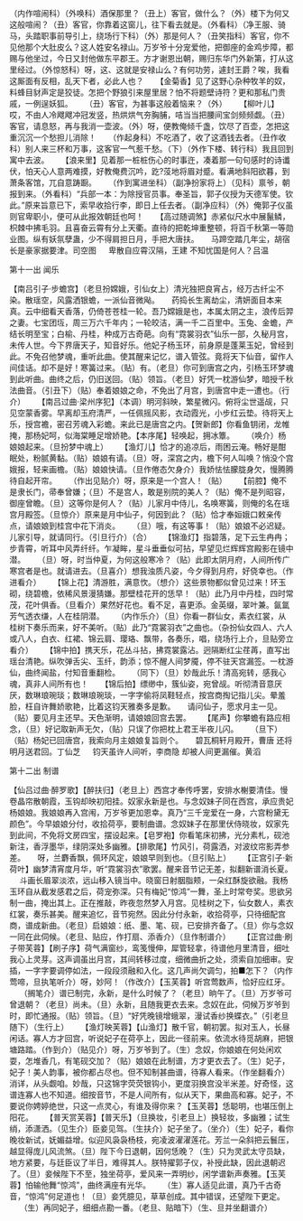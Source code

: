 <!-- { "loadSidebar": true } -->
 （内作喧闹科）（外唤科）酒保那里？（丑上）客官，做什么？（外）楼下为何又这般喧闹？（丑）客官，你靠着这窗儿，往下看去就是。（外看科）（净王服、骑马，头踏职事前导引上，绕场行下科）（外）那是何人？（丑笑指科）客官，你不见他那个大肚皮么？这人姓安名禄山。万岁爷十分宠爱他，把御座的金鸡步障，都赐与他坐过，今日又封他做东平郡王。方才谢恩出朝，赐归东华门外新第，打从这里经过。（外惊怒科）呀，这、这就是安禄山么？有何功劳，遽封王爵？唉，我看这厮面有反相，乱天下者，必此人也？
　
 【金菊香】见了这野心杂种牧羊的奴，料蜂目豺声定是狡徒。怎把个野狼引来屋里居？怕不将题壁诗符？更和那私门贵戚，一例逞妖狐。
　
 （丑）客官，为甚事这般着恼来？（外）
　
 【柳叶儿】哎，不由人冷飕飕冲冠发竖，热烘烘气夯胸脯，咭当当把腰间宝剑频频觑。（丑）客官，请息怒，再与我消一壶波。（外）呀，便教俺倾千盏，饮尽了百壶，怎把这重沉沉一个愁担儿消除！
　
 （作起身科）不吃酒了，收了这酒钱去者。（丑作收科）别人来三杯和万事，这客官一气惹千愁。（下）（外作下楼、转行科）我且回到寓中去波。
　
 【浪来里】见着那一桩桩伤心的时事迕，凑着那一句句感时的诗谶伏，怕天心人意两难摸，好教俺费沉吟，趷?莈地将眉对蹙。看满地斜阳欲暮，到萧条客馆，兀自意踌蹰。
　
 （作到寓进坐科）（副净扮家将上）（见科）禀爷，朝报到来。（外看科）“兵部一本：为除授官员事。奉圣旨，郭子仪授为天德军使。钦此。”原来旨意已下，索早收拾行李，即日上任去者。（副净应科）（外）俺郭子仪虽则官卑职小，便可从此报效朝廷也呵！
　
 【高过随调煞】赤紧似尺水中展鬣鳞，枳棘中拂毛羽。且喜奋云霄有分上天衢。直待的把乾坤重整顿，将百千秋第一等勋业图。纵有妖氛孽蛊，少不得肩担日月，手把大唐扶。
　
 马蹄空踏几年尘，胡宿 长是豪家据要津。司空图
　
 卑散自应霄汉隔，王建 不知忧国是何人？吕温
	

第十一出 闻乐


 【南吕引子·步蟾宫】（老旦扮嫦娥，引仙女上）清光独把良宵占，经万古纤尘不染。散瑶空，风露洒银蟾，一派仙音微飐。
　
 药捣长生离劫尘，清妍面目本来真。云中细看天香落，仍倚苍苍桂一轮。吾乃嫦娥是也，本属太阴之主，浪传后羿之妻。七宝团坘，周三万六千年内；一轮皎洁，满一千二百里中。玉兔、金蟾，产结长明至宝；白榆、丹桂，种成万古奇葩。向有“霓裳羽衣”仙乐一部，久秘月宫，未传人世。今下界唐天子，知音好乐。他妃子杨玉环，前身原是蓬莱玉妃，曾经到此。不免召他梦魂，重听此曲。使其醒来记忆，谱入管弦。竟将天下仙音，留作人间佳话。却不是好！寒簧过来。（贴）有。（老旦）你可到唐宫之内，引杨玉环梦魂到此听曲。曲终之后，仍旧送回。（贴）领旨。（老旦）好凭一枕游仙梦，暗授千秋法曲音。（引丑下）（贴）奉着娘娘之命，不免出了月宫，到唐宫中走一遭也。（行介）
　
 【南吕过曲·梁州序犯】（本调）明河斜映，繁星微闪。俯将尘世遥觇，只见空蒙香雾。早离却玉府清严，一任佩摇风影，衣动霞光，小步红云垫。待将天上乐，授宫襜，密召芳魂入彩蟾。来此已是唐宫之内。【贺新郎】你看鱼钥闭，龙帷掩，那杨妃呵，似海棠睡足增娇艳。【本序尾】轻唤起，拥冰簟。
　
 （唤介）杨娘娘起来。（旦扮梦中魂上）
　
 【渔灯儿】恰才的追凉后，雨困云淹。畅好是酣眠处，粉腻黄黏。（贴）娘娘有请。（旦）呀，深宫之内，檐下何人叫唤？悄没个宫娥报，轻来画檐。（贴）娘娘快请。（旦作倦态欠身介）我娇怯怯朦胧身欠，慢腾腾待自起开帘。
　
 （作出见贴介）呀，原来是一个宫人！（贴）
　
 【前腔】俺不是隶长门，帚奉曾嫌；（旦）不是宫人，敢是别院的美人？（贴）俺不是列昭容，御座曾瞻。（旦）这等你是何人？（贴）儿家月中侍儿，名唤寒簧，则俺的名在瑶宫月殿签。（旦惊介）原来是月中仙子，何因到此？（贴）恰才奉姮娥口敕亲传点，请娘娘到桂宫中花下消炎。
　
 （旦）哦，有这等事！（贴）娘娘不必迟疑。儿家引导，就请同行。（引旦行介）（合）
　
 【锦渔灯】指碧落，足下云生冉冉；步青霄，听耳中风弄纤纤。乍凝眸，星斗垂垂似可拈，早望见烂辉辉宫殿影在镜中潜。
　
 （旦）呀，时当仲夏，为何这般寒冷？（贴）此即太阴月府，人间所传广寒宫者是也。就请进去。（旦喜介）想我浊质凡姿，今夕得到月府，好侥幸也。（作进看介）
　
 【锦上花】清游胜，满意忺。（想介）这些景物都似曾见过来！环玉砌，绕碧檐，依稀风景漫猜嫌。那壁桂花开的恁早！（贴）此乃月中丹桂，四时常茂，花叶俱香。（旦看介）果然好花也。看不足，喜更添。金英缀，翠叶兼。氤氲芳气透衣缣，人在桂阴潜。
　
 （内作乐介）（旦）你看一群仙女，素衣红裳，从桂树下奏乐而来，好不美听。（贴）此乃“霓裳羽衣”之曲也。（杂扮仙女四人、六人或八人，白衣、红裙、锦云肩、璎珞、飘带，各奏乐，唱，绕场行上介，旦贴旁立看介）
　
 【锦中拍】携天乐，花丛斗拈，拂霓裳露沾。迥隔断红尘荏苒，直写出瑶台清艳。纵吹弹舌尖、玉纤，韵添；惊不醒人间梦魇，停不驻天宫漏签。一枕游仙，曲终闻盐，付知音重翻检。
　
 （同下）（旦）妙哉此乐！清高宛转，感我心魂，真非人间所有也！
　
 【锦后拍】缥缈中，簇仙姿，宛曾觇。听彻清音意厌厌，数琳琅琬琰；数琳琅琬琰，一字字偷将凤鞋轻点，按宫商掏记指儿尖。晕羞脸，枉自许舞娇歌艳，比着这钧天雅奏多是歉。
　
 请问仙子，愿求月主一见。（贴）要见月主还早。天色渐明，请娘娘回宫去罢。
　
 【尾声】你攀蟾有路应相念，（旦）好记取新声无欠，（贴）只误了你把枕上君王半夜儿闪。
　
 （旦下）（贴）杨妃已回唐宫，我索向月主娘娘复旨则个。
　
 碧瓦桐轩月殿开，曹唐 还将明月送君回。丁仙芝
　
 钧天虽许人间听，李商隐 却被人间更漏催。黄滔


第十二出 制谱

【仙吕过曲·醉罗歌】【醉扶归】（老旦上）西宫才奉传呼罢，安排水榭要清佳。慢卷晶帘散朝霞，玉钩却映初阳挂。奴家永新是也。与念奴妹子同在西宫，承应贵妃杨娘娘。我娘娘再入宫闱，万岁爷更加恩幸。真乃“三千宠爱在一身，六宫粉黛无颜色”。今早娘娘分付，收拾荷亭，要制曲谱。念奴妹子在那里伏侍晓妆，奴家先到此间，不免将文房四宝，摆设起来。【皂罗袍】你看笔床初拂，光分素札，砚池新注，香浮墨华，绿阴深处多幽雅。【排歌尾】竹风引，荷露洒，对波纹帘影弄参差。
　
呀，兰麝香飘，佩环风定，娘娘早则到也。（旦引贴上）
　
【正宫引子·新荷叶】幽梦清宵度月华，听“霓裳羽衣”歌罢。醒来音节记无差，拟翻新谱消长夏。
　
斗画长眉翠淡浓，远山移入镜当中。晓窗日射胭脂颊，一朵红酥旋欲融。我杨玉环自从截发感君之后，荷宠弥深。只有梅妃“惊鸿”一舞，圣上时常夸奖。思欲另制一曲，掩出其上。正在推敲，昨夜忽然梦入月宫。见桂树之下，仙女数人，素衣红裳，奏乐甚美。醒来追忆，音节宛然。因此分付永新，收拾荷亭，只待细配宫商，谱成新曲。（老旦）启娘娘：纸、墨、笔、砚，已安排齐备了。（旦）你与念奴一同在此伺候。（老旦、贴应，作打扇、添香介）（旦作制谱介）
　
【正宫过曲·刷子带芙蓉】【刷子序】荷气满窗纱，鸾笺慢伸，犀管轻拿，待谱他月里清音，细吐我心上灵芽。这声调虽出月宫，其间转移过度，细微曲折之处，须索自加细审。安插，一字字要调停如法，一段段须融和入化。这几声尚欠调匀，拍■怎下？（内作莺啼，旦执笔听介）呀，妙阿！（作改介）【玉芙蓉】听宫莺数声，恰好应红牙。
　
（搁笔介）谱已制完，永新，是什么时候了？（老旦）晌午了。（旦）万岁爷可曾退朝？（老旦）尚未。（旦）永新，且随我更衣去来。念奴在此，伺候万岁爷到时，即忙通报。（贴）领旨。（旦）“好凭晚镜增蛾翠，漫试香纱换蝶衣。”（引老旦随下）（生行上）
　
【渔灯映芙蓉】【山渔灯】散千官，朝初罢。拟对玉人，长昼闲话。寡人方才回宫，听说妃子在荷亭上，因此一径前来。依流水待觅胡麻，把银塘路踏。（作到介）（贴见介）呀，万岁爷到了。（生）念奴，你娘娘在何处闲欢耍，怎堆香几，有笔砚交加？（贴）娘娘在此制谱，方才更衣去了。（生）妃子，妃子！美人韵事，被你都占尽也。但不知制甚曲谱，待寡人看来。（作坐翻看介）消详，从头觑咱。妙哉，只这锦字荧荧银钩小，更度羽换宫没半米差。好奇怪，这谱连寡人也不知道。细按音节，不是人间所有，似从天下，果曲高和寡。妃子，不要说你娉婷绝世，只这一点灵心，有谁及得你来？【玉芙蓉】恁聪明，也堪压倒上阳花。
　
【普天赏芙蓉】【普天乐】（旦换妆，引老旦上）换轻妆，多幽雅；试生绡，添潇洒。（见生介）臣妾见驾。（生扶介）妃子坐了。（坐介）（生）妃子，看你晚妆新试，妩媚益增。似迎风袅袅杨枝，宛凌波濯濯莲花。芳兰一朵斜把云鬟压，越显得庞儿风流煞。（旦）陛下今日退朝，因何恁晚？（生）只为灵武太守员缺，地方紧要，与廷臣议了半日，难得其人。朕特擢郭子仪，补授此缺，因此退朝迟了。（旦）妾候陛下不至，独坐荷亭，爱风来一弄明纱，闲学谱新声奏雅。【玉芙蓉】怕输他舞“惊鸿”，曲终满座有光华。
　
（生）寡人适见此谱，真乃千古奇音，“惊鸿”何足道也！（旦）妾凭臆见，草草创成。其中错误，还望陛下更定。
　
（生）再同妃子，细细点勘一番。（老旦、贴暗下）（生、旦并坐翻谱介）
　
